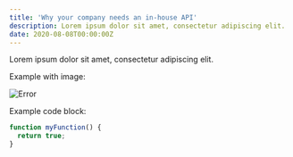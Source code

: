 ```yaml
---
title: 'Why your company needs an in-house API'
description: Lorem ipsum dolor sit amet, consectetur adipiscing elit.
date: 2020-08-08T00:00:00Z
---
```


Lorem ipsum dolor sit amet, consectetur adipiscing elit.

Example with image:

![Error](/assets/images/posts/error.png)

Example code block:

```js
function myFunction() {
  return true;
}
```
